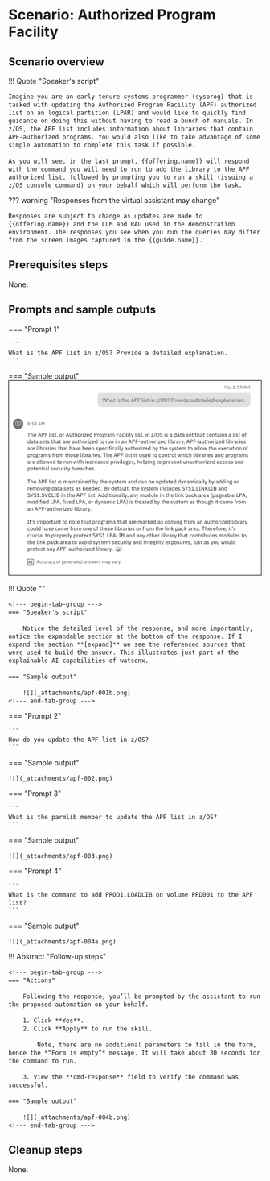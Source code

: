 # Scenario: Authorized Program Facility
## Scenario overview
!!! Quote "Speaker's script"

    Imagine you are an early-tenure systems programmer (sysprog) that is tasked with updating the Authorized Program Facility (APF) authorized list on an logical partition (LPAR) and would like to quickly find guidance on doing this without having to read a bunch of manuals. In z/OS, the APF list includes information about libraries that contain APF-authorized programs. You would also like to take advantage of some simple automation to complete this task if possible. 
    
    As you will see, in the last prompt, {{offering.name}} will respond with the command you will need to run to add the library to the APF authorized list, followed by prompting you to run a skill (issuing a z/OS console command) on your behalf which will perform the task.

??? warning "Responses from the virtual assistant may change"

    Responses are subject to change as updates are made to  {{offering.name}} and the LLM and RAG used in the demonstration environment. The responses you see when you run the queries may differ from the screen images captured in the {{guide.name}}.

## Prerequisites steps
None.
## Prompts and sample outputs
<!--- begin-tab-group --->
=== "Prompt 1"

    ```
    What is the APF list in z/OS? Provide a detailed explanation.
    ```

=== "Sample output"
    ![](_attachments/apf-001.png)
<!--- end-tab-group --->

!!! Quote ""

    <!--- begin-tab-group --->
    === "Speaker's script"
    
        Notice the detailed level of the response, and more importantly, notice the expandable section at the bottom of the response. If I expand the section **[expand]** we see the referenced sources that were used to build the answer. This illustrates just part of the explainable AI capabilities of watsonx.
    
    === "Sample output"
    
        ![](_attachments/apf-001b.png)        
    <!--- end-tab-group --->

<!--- begin-tab-group --->
=== "Prompt 2"

    ```
    How do you update the APF list in z/OS?
    ```
=== "Sample output"

    ![](_attachments/apf-002.png)
<!--- end-tab-group --->
<!--- begin-tab-group --->
=== "Prompt 3"

    ```
    What is the parmlib member to update the APF list in z/OS?
    ```

=== "Sample output"

    ![](_attachments/apf-003.png)

<!--- end-tab-group --->
<!--- begin-tab-group --->
=== "Prompt 4"
    
    ```
    What is the command to add PROD1.LOADLIB on volume PRD001 to the APF list?
    ```
    
=== "Sample output"

    ![](_attachments/apf-004a.png)
<!--- end-tab-group --->
!!! Abstract "Follow-up steps"

    <!--- begin-tab-group --->
    === "Actions"

        Following the response, you’ll be prompted by the assistant to run the proposed automation on your behalf. 
    
        1. Click **Yes**.
        2. Click **Apply** to run the skill. 
        
            Note, there are no additional parameters to fill in the form, hence the *“Form is empty”* message. It will take about 30 seconds for the command to run.

        3. View the **cmd-response** field to verify the command was successful.

    === "Sample output"
    
        ![](_attachments/apf-004b.png)
    <!--- end-tab-group --->
## Cleanup steps
None.
